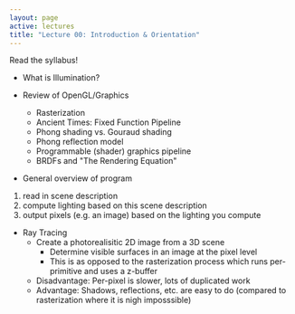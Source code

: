 ```yaml
---
layout: page
active: lectures
title: "Lecture 00: Introduction & Orientation"
---
```


Read the syllabus!

- What is Illumination?
- Review of OpenGL/Graphics
  - Rasterization
  - Ancient Times: Fixed Function Pipeline
  - Phong shading vs. Gouraud shading
  - Phong reflection model
  - Programmable (shader) graphics pipeline
  - BRDFs and "The Rendering Equation"

- General overview of program
1. read in scene description
2. compute lighting based on this scene description
3. output pixels (e.g. an image) based on the lighting you compute

- Ray Tracing
  - Create a photorealisitic 2D image from a 3D scene
    - Determine visible surfaces in an image at the pixel level
    - This is as opposed to the rasterization process which runs per-primitive and uses a z-buffer
  - Disadvantage: Per-pixel is slower, lots of duplicated work
  - Advantage: Shadows, reflections, etc. are easy to do (compared to rasterization where it is nigh imposssible)
